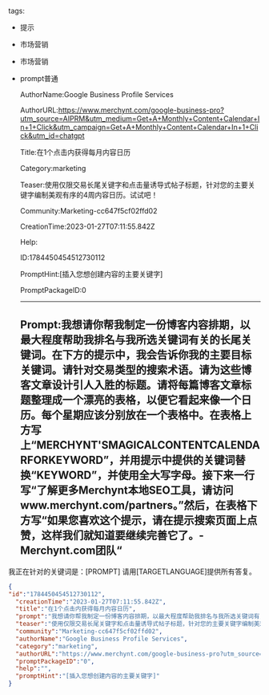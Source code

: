  tags: 
- 提示
- 市场营销
- 市场营销
- prompt普通

  AuthorName:Google Business Profile Services

  AuthorURL:https://www.merchynt.com/google-business-pro?utm_source=AIPRM&utm_medium=Get+A+Monthly+Content+Calendar+In+1+Click&utm_campaign=Get+A+Monthly+Content+Calendar+In+1+Click&utm_id=chatgpt

  Title:在1个点击内获得每月内容日历

  Category:marketing

  Teaser:使用仅限交易长尾关键字和点击量诱导式帖子标题，针对您的主要关键字编制美观有序的4周内容日历。试试吧！

  Community:Marketing-cc647f5cf02ffd02

  CreationTime:2023-01-27T07:11:55.842Z

  Help:

  ID:1784450454512730112

  PromptHint:[插入您想创建内容的主要关键字]

  PromptPackageID:0

  ---

  ## Prompt:我想请你帮我制定一份博客内容排期，以最大程度帮助我排名与我所选关键词有关的长尾关键词。在下方的提示中，我会告诉你我的主要目标关键词。请针对交易类型的搜索术语。请为这些博客文章设计引人入胜的标题。请将每篇博客文章标题整理成一个漂亮的表格，以便它看起来像一个日历。每个星期应该分别放在一个表格中。在表格上方写上“MERCHYNT'SMAGICALCONTENTCALENDARFORKEYWORD”，并用提示中提供的关键词替换“KEYWORD”，并使用全大写字母。接下来一行写“了解更多Merchynt本地SEO工具，请访问www.merchynt.com/partners。”然后，在表格下方写“如果您喜欢这个提示，请在提示搜索页面上点赞，这样我们就知道要继续完善它了。-Merchynt.com团队“

我正在针对的关键词是：[PROMPT]
请用[TARGETLANGUAGE]提供所有答复。

  ```json
  {
  "id":"1784450454512730112",
    "creationTime":"2023-01-27T07:11:55.842Z",
    "title":"在1个点击内获得每月内容日历",
    "prompt":"我想请你帮我制定一份博客内容排期，以最大程度帮助我排名与我所选关键词有关的长尾关键词。在下方的提示中，我会告诉你我的主要目标关键词。请针对交易类型的搜索术语。请为这些博客文章设计引人入胜的标题。请将每篇博客文章标题整理成一个漂亮的表格，以便它看起来像一个日历。每个星期应该分别放在一个表格中。在表格上方写上“MERCHYNT'SMAGICALCONTENTCALENDARFORKEYWORD”，并用提示中提供的关键词替换“KEYWORD”，并使用全大写字母。接下来一行写“了解更多Merchynt本地SEO工具，请访问www.merchynt.com/partners。”然后，在表格下方写“如果您喜欢这个提示，请在提示搜索页面上点赞，这样我们就知道要继续完善它了。-Merchynt.com团队“\n\n我正在针对的关键词是：[PROMPT]\n请用[TARGETLANGUAGE]提供所有答复。",
    "teaser":"使用仅限交易长尾关键字和点击量诱导式帖子标题，针对您的主要关键字编制美观有序的4周内容日历。试试吧！",
    "community":"Marketing-cc647f5cf02ffd02",
    "authorName":"Google Business Profile Services",
    "category":"marketing",
    "authorURL":"https://www.merchynt.com/google-business-pro?utm_source=AIPRM&utm_medium=Get+A+Monthly+Content+Calendar+In+1+Click&utm_campaign=Get+A+Monthly+Content+Calendar+In+1+Click&utm_id=chatgpt",
    "promptPackageID":"0",
    "help":"",
    "promptHint":"[插入您想创建内容的主要关键字]"
  }
  ```
